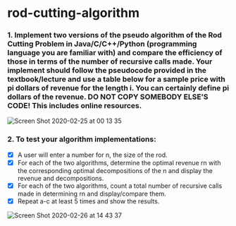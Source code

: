 # rod-cutting-algorithm

### 1. Implement two versions of the pseudo algorithm of the Rod Cutting Problem in Java/C/C++/Python (programming language you are familiar with) and compare the efficiency of those in terms of the number of recursive calls made. Your implement should follow the pseudocode provided in the textbook/lecture and use a table below for a sample price with pi dollars of revenue for the length i. You can certainly define pi dollars of the revenue. DO NOT COPY SOMEBODY ELSE’S CODE! This includes online resources.

![Screen Shot 2020-02-25 at 00 13 35](https://user-images.githubusercontent.com/22626710/75385823-1f3b0b00-58a6-11ea-93a1-a17b8ac077a1.png)

### 2. To test your algorithm implementations:
- [x] A user will enter a number for n, the size of the rod.
- [x] For each of the two algorithms, determine the optimal revenue rn with the
corresponding optimal decompositions of the n and display the revenue and
decompositions.
- [x] For each of the two algorithms, count a total number of recursive calls made in
determining rn and display/compare them.
- [x] Repeat a-c at least 5 times and show the results.

![Screen Shot 2020-02-26 at 14 43 37](https://user-images.githubusercontent.com/22626710/75385957-6923f100-58a6-11ea-90aa-acc08ce6ba88.png)
